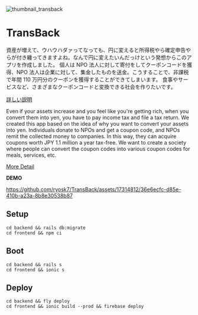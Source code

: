 ![thumbnail_transback](https://github.com/ryosk7/TransBack/assets/17314812/bc2e69c1-643b-487a-9c4c-bbf1510d89e1)

# TransBack

資産が増えて、ウハウハダァってなっても、円に変えると所得税やら確定申告やらが付き纏ってきますよね。なんで円に変えたいんだっけという発想からこのアプリを作成しました。
個人は NPO 法人に対して寄付をしてクーポンコードを獲得、NPO 法人は企業に対して、集金したものを送金。こうすることで、非課税で年間 110 万円分のクーポンを獲得することができてしまいます。
食事やサービスなど、さまざまなクーポンコードと変換できる社会を作りたいです。

[詳しい説明](https://github.com/ryosk7/TransBack/blob/main/NEMTUS_HACKATHON_TransBack.pdf)

Even if your assets increase and you feel like you're getting rich, when you convert them into yen, you have to pay income tax and file a tax return. We created this app based on the idea of why you want to convert your assets into yen.
Individuals donate to NPOs and get a coupon code, and NPOs remit the collected money to companies. In this way, they can acquire coupons worth JPY 1.1 million a year tax-free.
We want to create a society where people can convert the coupon codes into various coupon codes for meals, services, etc.

[More Detail](https://github.com/ryosk7/TransBack/blob/main/NEMTUS_HACKATHON_TransBack.pdf)


**DEMO**

https://github.com/ryosk7/TransBack/assets/17314812/36e6ecfc-d85e-410b-a23a-8b8e30538b87



## Setup

```shell
cd backend && rails db:migrate
cd frontend && npm ci
```

## Boot

```shell
cd backend && rails s
cd frontend && ionic s
```

## Deploy

```shell
cd backend && fly deploy
cd frontend && ionic build --prod && firebase deploy
```
